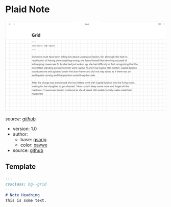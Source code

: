 # Plaid Note

![](./demo.png)

*source: [github](https://github.com/gsarig/obsidian-css-snippets)*

- version: 1.0
- author:
  - base: [gsarig](https://github.com/gsarig)
  - color: [xavwe](https://github.com/xavwe)
- source: [github](https://github.com/gsarig/obsidian-css-snippets/blob/main/bg-grid.css)

## Template
```md
---
cssclass: bg--grid
---
# Note Headning
This is some text.

```
